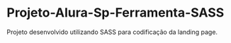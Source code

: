 # Projeto-Alura-Sp-Ferramenta-SASS
Projeto desenvolvido utilizando SASS para codificação da landing page.
